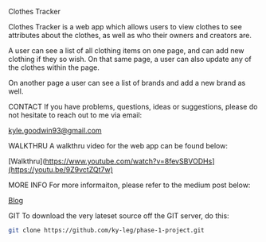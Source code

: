 Clothes Tracker

Clothes Tracker is a web app which allows users to view clothes to see attributes about the clothes, as well as who their owners and creators are. 

A user can see a list of all clothing items on one page, and can add new clothing if they so wish. On that same page, a user can also update any of the clothes within the page.

On another page a user can see a list of brands and add a new brand as well. 

CONTACT If you have problems, questions, ideas or suggestions, please do not hesitate to reach out to me via email:

kyle.goodwin93@gmail.com

WALKTHRU A walkthru video for the web app can be found below:

[Walkthru](https://www.youtube.com/watch?v=8fevSBVODHs](https://youtu.be/9Z9vctZQt7w)

MORE INFO For more informaiton, please refer to the medium post below:

[Blog](https://medium.com/@kyle.goodwin93/clothes-tracker-e2ed4f14d5d8)

GIT To download the very lateset source off the GIT server, do this:

```bash 
git clone https://github.com/ky-leg/phase-1-project.git
```

